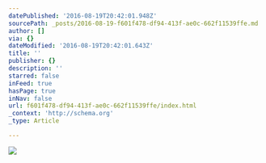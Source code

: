 ```yaml
---
datePublished: '2016-08-19T20:42:01.948Z'
sourcePath: _posts/2016-08-19-f601f478-df94-413f-ae0c-662f11539ffe.md
author: []
via: {}
dateModified: '2016-08-19T20:42:01.643Z'
title: ''
publisher: {}
description: ''
starred: false
inFeed: true
hasPage: true
inNav: false
url: f601f478-df94-413f-ae0c-662f11539ffe/index.html
_context: 'http://schema.org'
_type: Article

---
```

![](https://the-grid-user-content.s3-us-west-2.amazonaws.com/8daca64a-63d1-4b9b-b75a-c4739d2069e9.jpg)